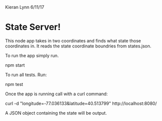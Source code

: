 Kieran Lynn
6/11/17

# State Server!

This node app takes in two coordinates and finds what state those coordinates 
in. It reads the state coordinate boundries from states.json.

To run the app simply run.

  npm start

To run all tests. Run:

  npm test

Once the app is running call with a curl command: 

  curl  -d "longitude=-77.036133&latitude=40.513799" http://localhost:8080/

A JSON object containing the state will be output.

